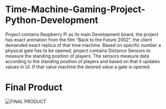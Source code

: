 # Time-Machine-Gaming-Project-Python-Development

Project contains Raspberry Pi as its main Development board, the project has exact 
animation from the film “Back to the Future 2002”, the client demanded exact replica of that time 
machine. Based on specific number a physical gate has to be opened, project contains Distance 
Sensors to measure the standing position of players. The sensors measure data according to the 
standing position of players and based on that it updates values in UI. If that value machine the 
desired value a gate is opened.


# Final Product
![FINAL PRODUCT](https://user-images.githubusercontent.com/34818652/126151095-57679190-96c0-4c2d-ac79-e87a3251d7ff.jpg)





